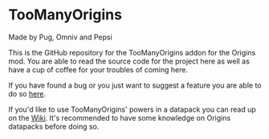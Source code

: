 # TooManyOrigins
Made by Pug, Omniv and Pepsi

This is the GitHub repository for the TooManyOrigins addon for the Origins mod. You are able to read the source code for the project here as well as have a cup of coffee for your troubles of coming here.

If you have found a bug or you just want to suggest a feature you are able to do so [here](https://github.com/MerchantPug/toomanyorigins/issues).

If you'd like to use TooManyOrigins' powers in a datapack you can read up on the [Wiki](https://github.com/MerchantPug/toomanyorigins/wiki).
It's recommended to have some knowledge on Origins datapacks before doing so.
